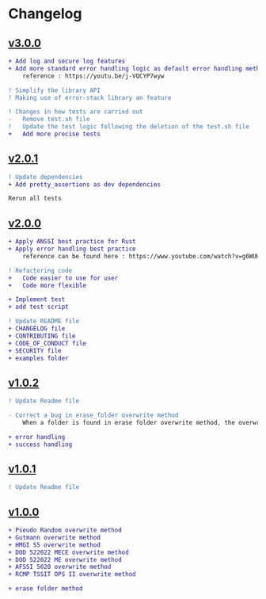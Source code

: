 # Changelog

## [v3.0.0](https://crates.io/crates/nozomi/3.0.0)
```diff
+ Add log and secure log features
+ Add more standard error handling logic as default error handling method
    reference : https://youtu.be/j-VQCYP7wyw

! Simplify the library API
! Making use of error-stack library an feature

! Changes in how tests are carried out
-   Remove test.sh file
!   Update the test logic following the deletion of the test.sh file
+   Add more precise tests
```

## [v2.0.1](https://crates.io/crates/nozomi/2.0.1)
```diff
! Update dependencies
+ Add pretty_assertions as dev dependencies

Rerun all tests
```

## [v2.0.0](https://crates.io/crates/nozomi/2.0.0)
```diff
+ Apply ANSSI best practice for Rust
+ Apply error handling best practice
    reference can be found here : https://www.youtube.com/watch?v=g6WUHcyjsfc

! Refactoring code
+   Code easier to use for user
+   Code more flexible

+ Implement test
+ add test script 

! Update README file
+ CHANGELOG file
+ CONTRIBUTING file
+ CODE_OF_CONDUCT file
+ SECURITY file
+ examples folder
```

## [v1.0.2](https://crates.io/crates/nozomi/1.0.2)
```diff
! Update Readme file

- Correct a bug in erase_folder overwrite method
    When a folder is found in erase folder overwrite method, the overwrite method crash because a folder is not a file.

+ error handling
+ success handling
```

## [v1.0.1](https://crates.io/crates/nozomi/1.0.1)
```diff
! Update Readme file
```

## [v1.0.0](https://crates.io/crates/nozomi/1.0.0)

```diff
+ Pseudo Random overwrite method
+ Gutmann overwrite method
+ HMGI S5 overwrite method
+ DOD 522022 MECE overwrite method
+ DOD 522022 ME overwrite method
+ AFSSI 5020 overwrite method
+ RCMP TSSIT OPS II overwrite method

+ erase folder method
```